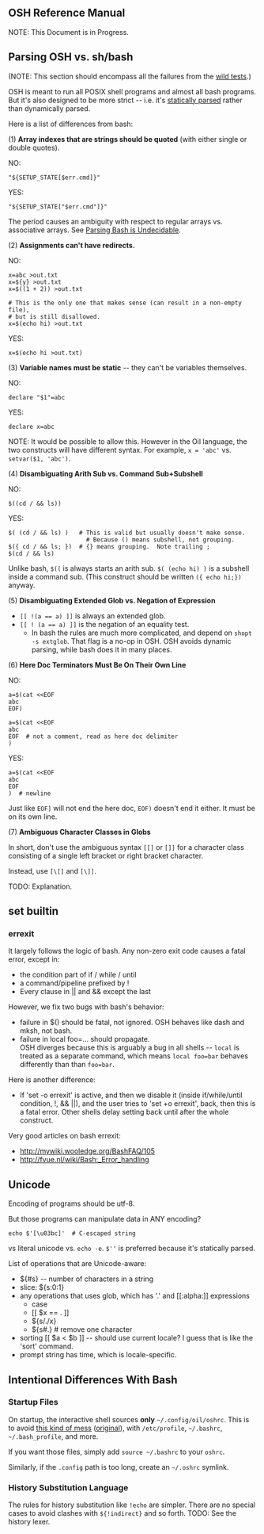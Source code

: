 OSH Reference Manual
--------------------

NOTE: This Document is in Progress.

## Parsing OSH vs. sh/bash

(NOTE: This section should encompass all the failures from the [wild tests](http://oilshell.org/cross-ref.html?tag=wild-test#wild-test).)

OSH is meant to run all POSIX shell programs and almost all bash
programs.  But it's also designed to be more strict -- i.e. it's [statically
parsed](http://www.oilshell.org/blog/2016/10/22.html) rather than dynamically
parsed.

Here is a list of differences from bash:

(1) **Array indexes that are strings should be quoted** (with either single or
double quotes).

NO:

    "${SETUP_STATE[$err.cmd]}"

YES:

    "${SETUP_STATE["$err.cmd"]}"

The period causes an ambiguity with respect to regular arrays vs. associative
arrays.  See [Parsing Bash is Undecidable](http://www.oilshell.org/blog/2016/10/20.html).


(2) **Assignments can't have redirects.**

NO:

    x=abc >out.txt
    x=${y} >out.txt
    x=$((1 + 2)) >out.txt

    # This is the only one that makes sense (can result in a non-empty file),
    # but is still disallowed.
    x=$(echo hi) >out.txt

YES:

    x=$(echo hi >out.txt)


(3) **Variable names must be static** -- they can't be variables themselves.

NO:

    declare "$1"=abc

YES:

    declare x=abc


NOTE: It would be possible to allow this.  However in the Oil language, the
two constructs will have different syntax.  For example, `x = 'abc'` vs.
`setvar($1, 'abc')`.

(4) **Disambiguating Arith Sub vs. Command Sub+Subshell**

NO:

    $((cd / && ls))

YES:

    $( (cd / && ls) )   # This is valid but usually doesn't make sense.
                          # Because () means subshell, not grouping.
    $({ cd / && ls; })  # {} means grouping.  Note trailing ;
    $(cd / && ls)

Unlike bash, `$((` is always starts an arith sub.  `$( (echo hi) )` is a
subshell inside a command sub.  (This construct should be written `({ echo
hi;})` anyway.

(5) **Disambiguating Extended Glob vs. Negation of Expression**

- `[[ !(a == a) ]]` is always an extended glob.  
- `[[ ! (a == a) ]]` is the negation of an equality test.
  - In bash the rules are much more complicated, and depend on `shopt -s
    extglob`.  That flag is a no-op in OSH.  OSH avoids dynamic parsing, while
    bash does it in many places.

(6) **Here Doc Terminators Must Be On Their Own Line**

NO:

    a=$(cat <<EOF
    abc
    EOF)

    a=$(cat <<EOF
    abc
    EOF  # not a comment, read as here doc delimiter
    )

YES:

    a=$(cat <<EOF
    abc
    EOF
    )  # newline

Just like `EOF]` will not end the here doc, `EOF)` doesn't end it either.  It
must be on its own line.

<!-- 
TODO: Add these

- dynamic parsing of `$(( $a $op $b ))`.  OSH requires an explicit eval.
- new one: `` as comments in sandstorm
  # This relates to comments being EOL or not
-->

(7) **Ambiguous Character Classes in Globs**

In short, don't use the ambiguous syntax `[[]` or `[]]` for a character class
consisting of a single left bracket or right bracket character.

Instead, use `[\[]` and `[\]]`.

TODO: Explanation.

## set builtin

### errexit

It largely follows the logic of bash.  Any non-zero exit code causes a fatal
error, except in:
 
  - the condition part of if / while / until
  - a command/pipeline prefixed by !
  - Every clause in || and && except the last

However, we fix two bugs with bash's behavior:

  - failure in $() should be fatal, not ignored.  OSH behaves like dash and
    mksh, not bash.
  - failure in local foo=... should propagate.  
    OSH diverges because this is arguably a bug in all shells -- `local` is
    treated as a separate command, which means `local foo=bar` behaves
    differently than than `foo=bar`.

Here is another difference:

  - If 'set -o errexit' is active, and then we disable it (inside
    if/while/until condition, !, && ||), and the user tries to 'set +o
    errexit', back, then this is a fatal error.  Other shells delay setting
    back until after the whole construct.

Very good articles on bash errexit:

  - http://mywiki.wooledge.org/BashFAQ/105
  - http://fvue.nl/wiki/Bash:_Error_handling

## Unicode

Encoding of programs should be utf-8.

But those programs can manipulate data in ANY encoding?

    echo $'[\u03bc]'  # C-escaped string

vs literal unicode vs. `echo -e`.  `$''` is preferred because it's statically
parsed.

List of operations that are Unicode-aware:

- ${#s} -- number of characters in a string
- slice: ${s:0:1}
- any operations that uses glob, which has '.' and [[:alpha:]] expressions
  - case
  - [[ $x == . ]]
  - ${s/./x}
  - ${s#.}  # remove one character
- sorting [[ $a < $b ]] -- should use current locale?  I guess that is like the
  'sort' command.
- prompt string has time, which is locale-specific.

## Intentional Differences With Bash

### Startup Files

On startup, the interactive shell sources **only** `~/.config/oil/oshrc`.  This
is to avoid [this kind of mess][mess] ([original][]), with `/etc/profile`,
`~/.bashrc`, `~/.bash_profile`, and more.

If you want those files, simply add `source ~/.bashrc` to your `oshrc`.

Similarly, if the `.config` path is too long, create an `~/.oshrc` symlink.

[mess]: https://shreevatsa.wordpress.com/2008/03/30/zshbash-startup-files-loading-order-bashrc-zshrc-etc/

[original]: http://www.solipsys.co.uk/new/BashInitialisationFiles.html

### History Substitution Language

The rules for history substitution like `!echo` are simpler.  There are no
special cases to avoid clashes with `${!indirect}` and so forth.  TODO: See the
history lexer.

